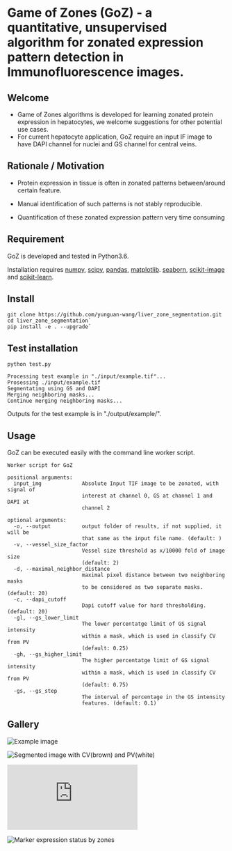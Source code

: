 # Game of Zones (GoZ) - a quantitative, unsupervised algorithm for zonated expression pattern detection in Immunofluorescence images.

## Welcome
* Game of Zones algorithms is developed for learning zonated protein expression in hepatocytes, we welcome suggestions for other potential use cases.
* For current hepatocyte application, GoZ require an input IF image to have DAPI channel for nuclei and GS channel for central veins.
## Rationale / Motivation
* Protein expression in tissue is often in zonated patterns between/around certain feature.

* Manual identification of such patterns is not stably reproducible.

* Quantification of these zonated expression pattern very time consuming

## Requirement
GoZ is developed and tested in Python3.6.

Installation requires [numpy](http://www.numpy.org/), [scipy](https://www.scipy.org/), [pandas](https://pandas.pydata.org/), [matplotlib](https://matplotlib.org/). [seaborn](https://github.com/mwaskom/seaborn), [scikit-image](https://scikit-image.org/) and [scikit-learn](https://scikit-learn.org/).

## Install
```
git clone https://github.com/yunguan-wang/liver_zone_segmentation.git
cd liver_zone_segmentation`
pip install -e . --upgrade`
```
## Test installation
```
python test.py
```
```
Processing test example in "./input/example.tif"...
Prosessing ./input/example.tif
Segmentating using GS and DAPI
Merging neighboring masks...
Continue merging neighboring masks...
```
Outputs for the test example is in "./output/example/".

## Usage
GoZ can be executed easily with the command line worker script.

```
Worker script for GoZ

positional arguments:
  input_img             Absolute Input TIF image to be zonated, with signal of
                        interest at channel 0, GS at channel 1 and DAPI at
                        channel 2

optional arguments:
  -o, --output          output folder of results, if not supplied, it will be
                        that same as the input file name. (default: )
  -v, --vessel_size_factor
                        Vessel size threshold as x/10000 fold of image size
                        (default: 2)
  -d, --maximal_neighbor_distance
                        maximal pixel distance between two neighboring masks
                        to be considered as two separate masks. (default: 20)
  -c, --dapi_cutoff
                        Dapi cutoff value for hard thresholding. (default: 20)
  -gl, --gs_lower_limit
                        The lower percentatge limit of GS signal intensity
                        within a mask, which is used in classify CV from PV
                        (default: 0.25)
  -gh, --gs_higher_limit
                        The higher percentatge limit of GS signal intensity
                        within a mask, which is used in classify CV from PV
                        (default: 0.75)
  -gs, --gs_step
                        The interval of percentage in the GS intensity
                        features. (default: 0.1)
```
## Gallery
![Example image](https://github.com/yunguan-wang/liver_zone_segmentation/blob/master/input/example.tif)

![Segmented image with CV(brown) and PV(white)](https://github.com/yunguan-wang/liver_zone_segmentation/blob/master/output/example/Marker%20segmented_classfied.png)

![Predicted lobules](https://github.com/yunguan-wang/liver_zone_segmentation/blob/master/output/example/lobules.pdf)

![Marker expression status by zones](https://github.com/yunguan-wang/liver_zone_segmentation/blob/master/output/example/Marker%20signal%20intensity%20in%20zones.png)
